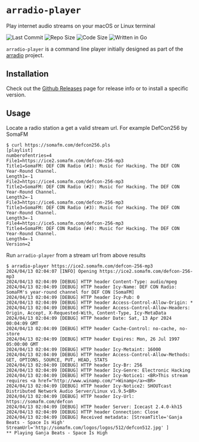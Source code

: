 # `arradio-player`

Play internet audio streams on your macOS or Linux terminal

![Last Commit](https://img.shields.io/github/last-commit/sepen/arradio-player)
![Repo Size](https://img.shields.io/github/repo-size/sepen/arradio-player)
![Code Size](https://img.shields.io/github/languages/code-size/sepen/arradio-player)
![Written in Go](https://img.shields.io/badge/written%20in-go-ff69b4)

`arradio-player` is a command line player initially designed as part of the [arradio](https://github.com/sepen/arradio) project.

## Installation

Check out the [Github Releases](https://github.com/sepen/arradio-player/releases) page for release info or to install a specific version.

## Usage

Locate a radio station a get a valid stream url. For example DefCon256 by SomaFM
```
$ curl https://somafm.com/defcon256.pls
[playlist]
numberofentries=4
File1=https://ice2.somafm.com/defcon-256-mp3
Title1=SomaFM: DEF CON Radio (#1): Music for Hacking. The DEF CON Year-Round Channel.
Length1=-1
File2=https://ice4.somafm.com/defcon-256-mp3
Title2=SomaFM: DEF CON Radio (#2): Music for Hacking. The DEF CON Year-Round Channel.
Length2=-1
File3=https://ice6.somafm.com/defcon-256-mp3
Title3=SomaFM: DEF CON Radio (#3): Music for Hacking. The DEF CON Year-Round Channel.
Length3=-1
File4=https://ice5.somafm.com/defcon-256-mp3
Title4=SomaFM: DEF CON Radio (#4): Music for Hacking. The DEF CON Year-Round Channel.
Length4=-1
Version=2
```

Run `arradio-player` from a stream url from above results
```
$ arradio-player https://ice2.somafm.com/defcon-256-mp3
2024/04/13 02:04:07 [INFO] Opening https://ice2.somafm.com/defcon-256-mp3
2024/04/13 02:04:09 [DEBUG] HTTP header Content-Type: audio/mpeg
2024/04/13 02:04:09 [DEBUG] HTTP header Icy-Name: DEF CON Radio: SomaFM's year-round channel for DEF CON [SomaFM]
2024/04/13 02:04:09 [DEBUG] HTTP header Icy-Pub: 0
2024/04/13 02:04:09 [DEBUG] HTTP header Access-Control-Allow-Origin: *
2024/04/13 02:04:09 [DEBUG] HTTP header Access-Control-Allow-Headers: Origin, Accept, X-Requested-With, Content-Type, Icy-MetaData
2024/04/13 02:04:09 [DEBUG] HTTP header Date: Sat, 13 Apr 2024 00:04:09 GMT
2024/04/13 02:04:09 [DEBUG] HTTP header Cache-Control: no-cache, no-store
2024/04/13 02:04:09 [DEBUG] HTTP header Expires: Mon, 26 Jul 1997 05:00:00 GMT
2024/04/13 02:04:09 [DEBUG] HTTP header Icy-Metaint: 16000
2024/04/13 02:04:09 [DEBUG] HTTP header Access-Control-Allow-Methods: GET, OPTIONS, SOURCE, PUT, HEAD, STATS
2024/04/13 02:04:09 [DEBUG] HTTP header Icy-Br: 256
2024/04/13 02:04:09 [DEBUG] HTTP header Icy-Genre: Electronic Hacking
2024/04/13 02:04:09 [DEBUG] HTTP header Icy-Notice1: <BR>This stream requires <a href="http://www.winamp.com/">Winamp</a><BR>
2024/04/13 02:04:09 [DEBUG] HTTP header Icy-Notice2: SHOUTcast Distributed Network Audio Server/Linux v1.9.5<BR>
2024/04/13 02:04:09 [DEBUG] HTTP header Icy-Url: https://somafm.com/defcon
2024/04/13 02:04:09 [DEBUG] HTTP header Server: Icecast 2.4.0-kh15
2024/04/13 02:04:09 [DEBUG] HTTP header Connection: Close
2024/04/13 02:04:09 [DEBUG] Received metadata: [StreamTitle='Ganja Beats - Space Is High' StreamUrl='http://somafm.com/logos/logos/512/defcon512.jpg' ]
** Playing Ganja Beats - Space Is High
```
